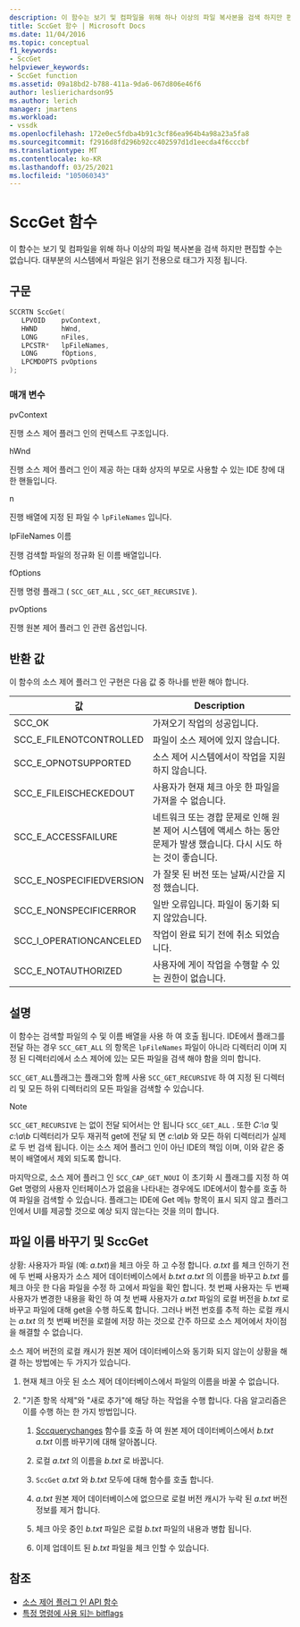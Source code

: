 ```yaml
---
description: 이 함수는 보기 및 컴파일을 위해 하나 이상의 파일 복사본을 검색 하지만 편집할 수는 없습니다.
title: SccGet 함수 | Microsoft Docs
ms.date: 11/04/2016
ms.topic: conceptual
f1_keywords:
- SccGet
helpviewer_keywords:
- SccGet function
ms.assetid: 09a18bd2-b788-411a-9da6-067d806e46f6
author: leslierichardson95
ms.author: lerich
manager: jmartens
ms.workload:
- vssdk
ms.openlocfilehash: 172e0ec5fdba4b91c3cf86ea964b4a98a23a5fa8
ms.sourcegitcommit: f2916d8fd296b92cc402597d1d1eecda4f6cccbf
ms.translationtype: MT
ms.contentlocale: ko-KR
ms.lasthandoff: 03/25/2021
ms.locfileid: "105060343"
---
```

# <a name="sccget-function"></a>SccGet 함수
이 함수는 보기 및 컴파일을 위해 하나 이상의 파일 복사본을 검색 하지만 편집할 수는 없습니다. 대부분의 시스템에서 파일은 읽기 전용으로 태그가 지정 됩니다.

## <a name="syntax"></a>구문

```cpp
SCCRTN SccGet(
   LPVOID    pvContext,
   HWND      hWnd,
   LONG      nFiles,
   LPCSTR*   lpFileNames,
   LONG      fOptions,
   LPCMDOPTS pvOptions
);
```

### <a name="parameters"></a>매개 변수
 pvContext

진행 소스 제어 플러그 인의 컨텍스트 구조입니다.

 hWnd

진행 소스 제어 플러그 인이 제공 하는 대화 상자의 부모로 사용할 수 있는 IDE 창에 대 한 핸들입니다.

 n

진행 배열에 지정 된 파일 수 `lpFileNames` 입니다.

 lpFileNames 이름

진행 검색할 파일의 정규화 된 이름 배열입니다.

 fOptions

진행 명령 플래그 ( `SCC_GET_ALL` , `SCC_GET_RECURSIVE` ).

 pvOptions

진행 원본 제어 플러그 인 관련 옵션입니다.

## <a name="return-value"></a>반환 값
 이 함수의 소스 제어 플러그 인 구현은 다음 값 중 하나를 반환 해야 합니다.

|값|Description|
|-----------|-----------------|
|SCC_OK|가져오기 작업의 성공입니다.|
|SCC_E_FILENOTCONTROLLED|파일이 소스 제어에 있지 않습니다.|
|SCC_E_OPNOTSUPPORTED|소스 제어 시스템에서이 작업을 지원 하지 않습니다.|
|SCC_E_FILEISCHECKEDOUT|사용자가 현재 체크 아웃 한 파일을 가져올 수 없습니다.|
|SCC_E_ACCESSFAILURE|네트워크 또는 경합 문제로 인해 원본 제어 시스템에 액세스 하는 동안 문제가 발생 했습니다. 다시 시도 하는 것이 좋습니다.|
|SCC_E_NOSPECIFIEDVERSION|가 잘못 된 버전 또는 날짜/시간을 지정 했습니다.|
|SCC_E_NONSPECIFICERROR|일반 오류입니다. 파일이 동기화 되지 않았습니다.|
|SCC_I_OPERATIONCANCELED|작업이 완료 되기 전에 취소 되었습니다.|
|SCC_E_NOTAUTHORIZED|사용자에 게이 작업을 수행할 수 있는 권한이 없습니다.|

## <a name="remarks"></a>설명
 이 함수는 검색할 파일의 수 및 이름 배열을 사용 하 여 호출 됩니다. IDE에서 플래그를 전달 하는 경우 `SCC_GET_ALL` 의 항목은 `lpFileNames` 파일이 아니라 디렉터리 이며 지정 된 디렉터리에서 소스 제어에 있는 모든 파일을 검색 해야 함을 의미 합니다.

 `SCC_GET_ALL`플래그는 플래그와 함께 사용 `SCC_GET_RECURSIVE` 하 여 지정 된 디렉터리 및 모든 하위 디렉터리의 모든 파일을 검색할 수 있습니다.

> [!NOTE]
> `SCC_GET_RECURSIVE` 는 없이 전달 되어서는 안 됩니다 `SCC_GET_ALL` . 또한 *C:\a* 및 *c:\a\b* 디렉터리가 모두 재귀적 get에 전달 되 면 *c:\a\b* 와 모든 하위 디렉터리가 실제로 두 번 검색 됩니다. 이는 소스 제어 플러그 인이 아닌 IDE의 책임 이며, 이와 같은 중복이 배열에서 제외 되도록 합니다.

 마지막으로, 소스 제어 플러그 인 `SCC_CAP_GET_NOUI` 이 초기화 시 플래그를 지정 하 여 Get 명령의 사용자 인터페이스가 없음을 나타내는 경우에도 IDE에서이 함수를 호출 하 여 파일을 검색할 수 있습니다. 플래그는 IDE에 Get 메뉴 항목이 표시 되지 않고 플러그 인에서 UI를 제공할 것으로 예상 되지 않는다는 것을 의미 합니다.

## <a name="rename-files-and-sccget"></a>파일 이름 바꾸기 및 SccGet
 상황: 사용자가 파일 (예: *a.txt*)을 체크 아웃 하 고 수정 합니다. *a.txt* 를 체크 인하기 전에 두 번째 사용자가 소스 제어 데이터베이스에서 *b.txt* *a.txt* 의 이름을 바꾸고 *b.txt* 를 체크 아웃 한 다음 파일을 수정 하 고에서 파일을 확인 합니다. 첫 번째 사용자는 두 번째 사용자가 변경한 내용을 확인 하 여 첫 번째 사용자가 *a.txt* 파일의 로컬 버전을 *b.txt* 로 바꾸고 파일에 대해 get을 수행 하도록 합니다. 그러나 버전 번호를 추적 하는 로컬 캐시는 *a.txt* 의 첫 번째 버전을 로컬에 저장 하는 것으로 간주 하므로 소스 제어에서 차이점을 해결할 수 없습니다.

 소스 제어 버전의 로컬 캐시가 원본 제어 데이터베이스와 동기화 되지 않는이 상황을 해결 하는 방법에는 두 가지가 있습니다.

1. 현재 체크 아웃 된 소스 제어 데이터베이스에서 파일의 이름을 바꿀 수 없습니다.

2. "기존 항목 삭제"와 "새로 추가"에 해당 하는 작업을 수행 합니다. 다음 알고리즘은이를 수행 하는 한 가지 방법입니다.

    1. [Sccquerychanges](../extensibility/sccquerychanges-function.md) 함수를 호출 하 여 원본 제어 데이터베이스에서 *b.txt* *a.txt* 이름 바꾸기에 대해 알아봅니다.

    2. 로컬 *a.txt* 의 이름을 *b.txt* 로 바꿉니다.

    3. `SccGet` *a.txt* 와 *b.txt* 모두에 대해 함수를 호출 합니다.

    4. *a.txt* 원본 제어 데이터베이스에 없으므로 로컬 버전 캐시가 누락 된 *a.txt* 버전 정보를 제거 합니다.

    5. 체크 아웃 중인 *b.txt* 파일은 로컬 *b.txt* 파일의 내용과 병합 됩니다.

    6. 이제 업데이트 된 *b.txt* 파일을 체크 인할 수 있습니다.

## <a name="see-also"></a>참조
- [소스 제어 플러그 인 API 함수](../extensibility/source-control-plug-in-api-functions.md)
- [특정 명령에 사용 되는 bitflags](../extensibility/bitflags-used-by-specific-commands.md)
